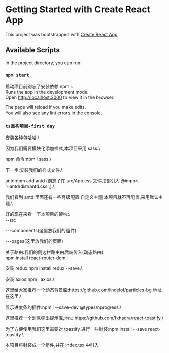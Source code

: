 # Getting Started with Create React App

This project was bootstrapped with [Create React App](https://github.com/facebook/create-react-app).

## Available Scripts

In the project directory, you can run:

### `npm start`

启动项目前别忘了安装依赖:npm i.\
Runs the app in the development mode.\
Open [http://localhost:3000](http://localhost:3000) to view it in the browser.

The page will reload if you make edits.\
You will also see any lint errors in the console.

### `ts重构项目-first day`

安装各种包哈哈.\

因为我们需要模块化添加样式,本项目采用 sass.\

npm 命令:npm i sass.\

下一步:安装我们的样式文件.\

antd:npm add antd (别忘了在 src/App.css 文件顶部引入 @import '~antd/dist/antd.css';).\

我们看到 antd 里面还有一些高级配置:自定义主题 本项目就不再配置,采用默认主题.\

好的现在来看一下本项目的架构:.\
--src

---components(这里放我们的组件)

---pages(这里放我们的页面)

关于路由:我们的侧边栏路由由后端传入(动态路由).\
npm install react-router-dom

安装 redux:npm install redux --save.\

安装 axios:npm i axios.\

这里给大家推荐一个动态背景库:https://github.com/lindelof/particles-bg 地址在这里.\

显示进度条的插件:npm i --save-dev @types/nprogress.\

这里推荐一个消息弹出提示库,地址:https://github.com/fkhadra/react-toastify.\

为了方便使用我们这里需要对 toastify 进行一些封装:npm install --save react-toastify.\

本项目将封装成一个组件,并在 index.tsx 中引入
